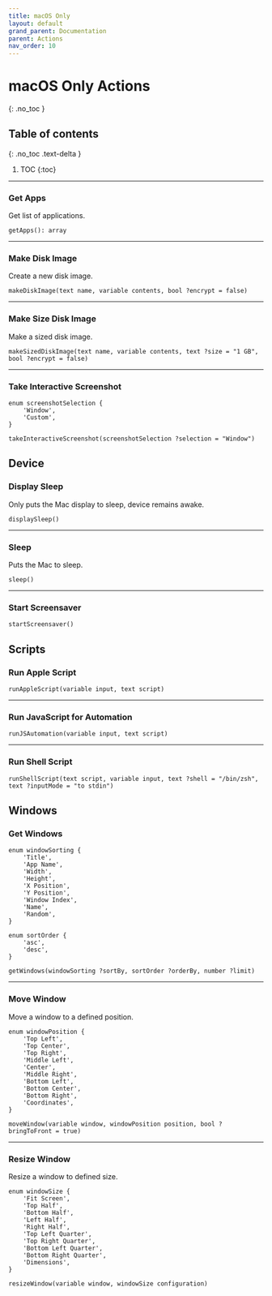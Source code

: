 ```yaml
---
title: macOS Only
layout: default
grand_parent: Documentation
parent: Actions
nav_order: 10
---
```


# macOS Only Actions
{: .no_toc }

## Table of contents
{: .no_toc .text-delta }

1. TOC
{:toc}

---

### Get Apps

Get list of applications.

```
getApps(): array
```

---

### Make Disk Image

Create a new disk image.

```
makeDiskImage(text name, variable contents, bool ?encrypt = false)
```

---

### Make Size Disk Image

Make a sized disk image.

```
makeSizedDiskImage(text name, variable contents, text ?size = "1 GB", bool ?encrypt = false)
```

---

### Take Interactive Screenshot

```
enum screenshotSelection {
    'Window',
    'Custom',
}

takeInteractiveScreenshot(screenshotSelection ?selection = "Window")
```

## Device

### Display Sleep

Only puts the Mac display to sleep, device remains awake.

```
displaySleep()
```

---

### Sleep

Puts the Mac to sleep.

```
sleep()
```

---

### Start Screensaver

```
startScreensaver()
```

## Scripts

### Run Apple Script

```
runAppleScript(variable input, text script)
```

---

### Run JavaScript for Automation

```
runJSAutomation(variable input, text script)
```

---

### Run Shell Script

```
runShellScript(text script, variable input, text ?shell = "/bin/zsh", text ?inputMode = "to stdin")
```

## Windows

### Get Windows

```
enum windowSorting {
    'Title',
    'App Name',
    'Width',
    'Height',
    'X Position',
    'Y Position',
    'Window Index',
    'Name',
    'Random',
}

enum sortOrder {
    'asc',
    'desc',
}

getWindows(windowSorting ?sortBy, sortOrder ?orderBy, number ?limit)
```

---

### Move Window

Move a window to a defined position.

```
enum windowPosition {
    'Top Left',
    'Top Center',
    'Top Right',
    'Middle Left',
    'Center',
    'Middle Right',
    'Bottom Left',
    'Bottom Center',
    'Bottom Right',
    'Coordinates',
}

moveWindow(variable window, windowPosition position, bool ?bringToFront = true)
```

---

### Resize Window

Resize a window to defined size.

```
enum windowSize {
    'Fit Screen',
    'Top Half',
    'Bottom Half',
    'Left Half',
    'Right Half',
    'Top Left Quarter',
    'Top Right Quarter',
    'Bottom Left Quarter',
    'Bottom Right Quarter',
    'Dimensions',
}

resizeWindow(variable window, windowSize configuration)
```

